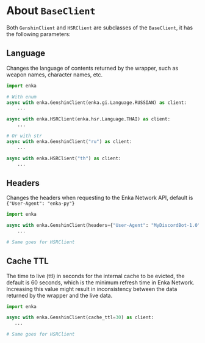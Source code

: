 # About `BaseClient`
Both `GenshinClient` and `HSRClient` are subclasses of the `BaseClient`, it has the following parameters:

## Language
Changes the language of contents returned by the wrapper, such as weapon names, character names, etc.
```py
import enka

# With enum
async with enka.GenshinClient(enka.gi.Language.RUSSIAN) as client:
    ...

async with enka.HSRClient(enka.hsr.Language.THAI) as client:
    ...

# Or with str
async with enka.GenshinClient("ru") as client:
    ...

async with enka.HSRClient("th") as client:
    ...

```

## Headers
Changes the headers when requesting to the Enka Network API, default is `{"User-Agent": "enka-py"}`
```py
import enka

async with enka.GenshinClient(headers={"User-Agent": "MyDiscordBot-1.0"}) as client:
    ...

# Same goes for HSRClient
```

## Cache TTL
The time to live (ttl) in seconds for the internal cache to be evicted, the default is 60 seconds, which is the minimum refresh time in Enka Network. Increasing this value might result in inconsistency between the data returned by the wrapper and the live data.
```py
import enka

async with enka.GenshinClient(cache_ttl=30) as client:
   ...

# Same goes for HSRClient
```